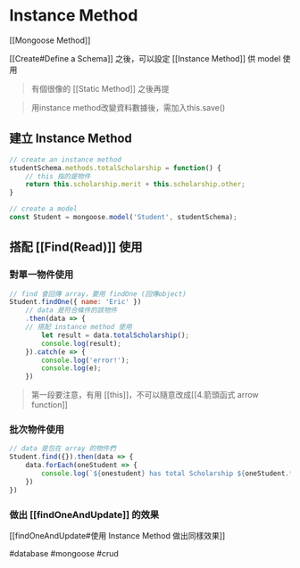 # Instance Method
[[Mongoose Method]]

[[Create#Define a Schema]] 之後，可以設定 [[Instance Method]] 供 model 使用

>有個很像的 [[Static Method]] 之後再提

>用instance method改變資料數據後，需加入this.save()
## 建立 Instance Method
```js
// create an instance method
studentSchema.methods.totalScholarship = function() {
	// this 指的是物件
	return this.scholarship.merit + this.scholarship.other;
}

// create a model
const Student = mongoose.model('Student', studentSchema);
```
## 搭配 [[Find(Read)]] 使用
### 對單一物件使用
```js
// find 會回傳 array，要用 findOne (回傳object)
Student.findOne({ name: 'Eric' })	
	// data 是符合條件的該物件
	.then(data => {	
	// 搭配 instance method 使用 
		let result = data.totalScholarship();
		console.log(result);
	}).catch(e => {
		console.log('error!');
		console.log(e);
	})
```
> 第一段要注意，有用 [[this]]，不可以隨意改成[[4.箭頭函式 arrow function]]
### 批次物件使用
```js
// data 是包在 array 的物件們
Student.find({}).then(data => {
	data.forEach(oneStudent => {
		console.log(`${onestudent} has total Scholarship ${oneStudent.totalScholarship}).`
	})
})
```
### 做出 [[findOneAndUpdate]] 的效果
[[findOneAndUpdate#使用 Instance Method 做出同樣效果]]


#database #mongoose #crud 